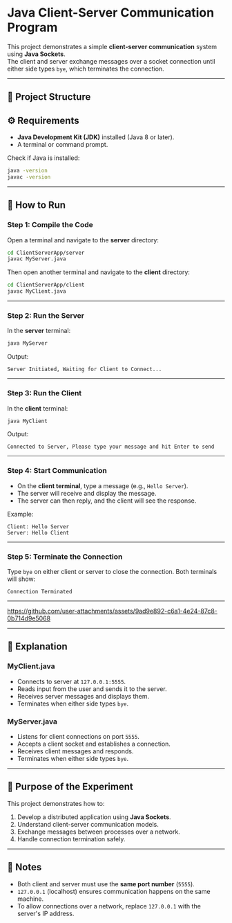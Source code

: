 # Java Client-Server Communication Program

This project demonstrates a simple **client-server communication** system using **Java Sockets**.  
The client and server exchange messages over a socket connection until either side types `bye`, which terminates the connection.

---

## 📂 Project Structure

## ⚙️ Requirements
- **Java Development Kit (JDK)** installed (Java 8 or later).
- A terminal or command prompt.

Check if Java is installed:
```bash
java -version
javac -version
````

---

## 🚀 How to Run

### Step 1: Compile the Code

Open a terminal and navigate to the **server** directory:

```bash
cd ClientServerApp/server
javac MyServer.java
```

Then open another terminal and navigate to the **client** directory:

```bash
cd ClientServerApp/client
javac MyClient.java
```

---

### Step 2: Run the Server

In the **server** terminal:

```bash
java MyServer
```

Output:

```
Server Initiated, Waiting for Client to Connect...
```

---

### Step 3: Run the Client

In the **client** terminal:

```bash
java MyClient
```

Output:

```
Connected to Server, Please type your message and hit Enter to send
```

---

### Step 4: Start Communication

* On the **client terminal**, type a message (e.g., `Hello Server`).
* The server will receive and display the message.
* The server can then reply, and the client will see the response.

Example:

```
Client: Hello Server
Server: Hello Client
```

---

### Step 5: Terminate the Connection

Type `bye` on either client or server to close the connection.
Both terminals will show:

```
Connection Terminated
```
---

https://github.com/user-attachments/assets/9ad9e892-c6a1-4e24-87c8-0b714d9e5068

---

## 📝 Explanation

### MyClient.java

* Connects to server at `127.0.0.1:5555`.
* Reads input from the user and sends it to the server.
* Receives server messages and displays them.
* Terminates when either side types `bye`.

### MyServer.java

* Listens for client connections on port `5555`.
* Accepts a client socket and establishes a connection.
* Receives client messages and responds.
* Terminates when either side types `bye`.

---

## 🎯 Purpose of the Experiment

This project demonstrates how to:

1. Develop a distributed application using **Java Sockets**.
2. Understand client-server communication models.
3. Exchange messages between processes over a network.
4. Handle connection termination safely.

---

## 📌 Notes

* Both client and server must use the **same port number** (`5555`).
* `127.0.0.1` (localhost) ensures communication happens on the same machine.
* To allow connections over a network, replace `127.0.0.1` with the server's IP address.

```
